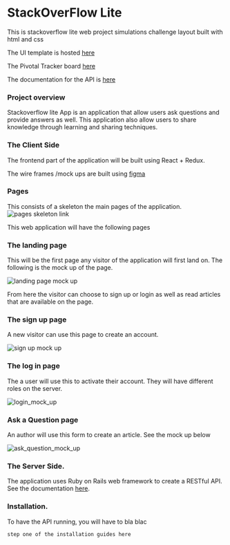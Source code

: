 # StackOverFlow Lite
This is stackoverflow lite web project simulations challenge layout built with html and css

The UI template is hosted [here](https://github.com/gtsofa/stack/)

The Pivotal Tracker board [here](https://www.pivotaltracker.com/n/projects/2350589)

The documentation for the API is [here](https://swagger.io/)

### Project overview

Stackoverflow lite App is an application that allow users ask questions and provide answers as well.
This application also allow users to share knowledge through learning and sharing techniques.

### The Client Side
The frontend part of the application will be built using React + Redux.

The wire frames /mock ups are built using [figma](https://www.figma.com/file/MWVOKR9SCcTk1gEDkpM2v3VY/stackoverflow?node-id=15%3A41)

### Pages
This consists of a skeleton the main pages of the application.
![pages skeleton link](https://i.ibb.co/QkRd59v/medium-skeleton.png)

This web application will have the following pages
### The landing page
This will be the first page any visitor of the application will first land on. The following is the mock up of the page.

![landing page mock up](https://i.ibb.co/x6bKc3L/stackoverlfow-landing-page.png)

From here the visitor can choose to sign up or login as well as read articles that are available on the page.

### The sign up page
A new visitor can use this page to create an account.

![sign up mock up](https://i.ibb.co/hKLcyQW/stackoverflow.png)

### The log in page
The a user will use this to activate their account. They will have different roles on the server.

![login_mock_up](https://i.ibb.co/7g003L6/stackoverflow-1.png)

### Ask a Question page
An author will use this form to create an article. See the mock up below

![ask_question_mock_up](https://i.ibb.co/xL7tjm3/stackoverflow-2.png)


### The Server Side.
The application uses Ruby on Rails web framework to create a RESTful API.
See the documentation [here](https://swagger.io/).

### Installation.
To have the API running, you will have to bla blac
```
step one of the installation guides here
```






